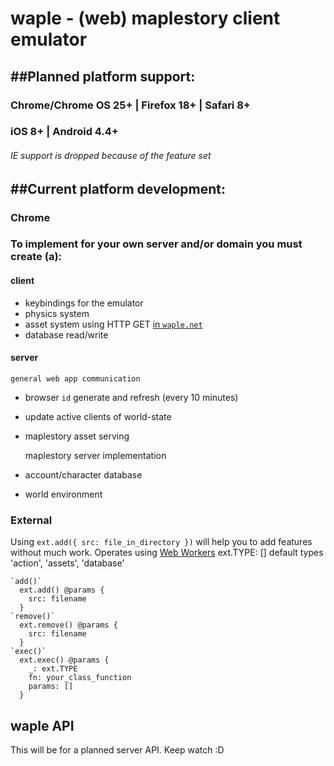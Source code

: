 # waple - (web) maplestory client emulator


##Planned platform support:
---
### Chrome/Chrome OS 25+ | Firefox 18+ | Safari 8+
### iOS 8+ | Android 4.4+
###### IE support is dropped because of the feature set

##Current platform development:
---
### Chrome


### To implement for your own server and/or domain you must create (a): 
#### client
  - keybindings for the emulator
  - physics system
  - asset system using HTTP GET [in `waple.net`](../blob/github/js/wne.js)
  - database read/write

#### server
    general web app communication
  - browser `id` generate and refresh (every 10 minutes)
  - update active clients of world-state
  - maplestory asset serving

    maplestory server implementation
  - account/character database
  - world environment


### External
Using `ext.add({ src: file_in_directory })` will help you to add features without much work.
Operates using [Web Workers](https://developer.mozilla.org/en-US/docs/Web/API/Web_Workers_API/Using_web_workers)
    ext.TYPE: []
    default types
     'action', 'assets', 'database'

    `add()`
      ext.add() @params {
        src: filename
      }
    `remove()`
      ext.remove() @params {
        src: filename
      }
    `exec()`
      ext.exec() @params {
        _: ext.TYPE
        fn: your_class_function
        params: []
      }


## waple API
This will be for a planned server API. Keep watch :D
##

